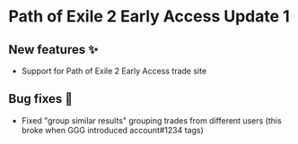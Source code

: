# Path of Exile 2 Early Access Update 1

## New features ✨

- Support for Path of Exile 2 Early Access trade site

## Bug fixes 🐛

- Fixed "group similar results" grouping trades from different users (this broke when GGG introduced account#1234 tags)
